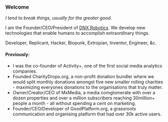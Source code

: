 ### Welcome

*I tend to break things, usually for the greater good.*

I am the Founder/CEO/President of [DNX Robotics](https://dnxrobotics.com). We develop new technologies that enable humans to accomplish extraordinary things.


Developer, Replicant, Hacker, Biopunk, Extropian, Inventor, Engineer, &c.

####  Previously:
- I was the co-founder of Activity+, one of the first social media analytics companies.
- Founded CharityDrops.org, a non-profit donation bundler where we would split monthly donations amongst five new smaller rolling charities - maximizing everyones donations to the organisations that truly matter. 
- Owner/Creator/CEO of MxMedia, a media comglomerate with over a dozen properties and over a million subscribers reaching 30million+ people a month - all without spending a cent on marketing.
- Founder/CEO/Developer of GoodPlatform.org, a grassroots communication and organising platform that had over 30k active users. 
